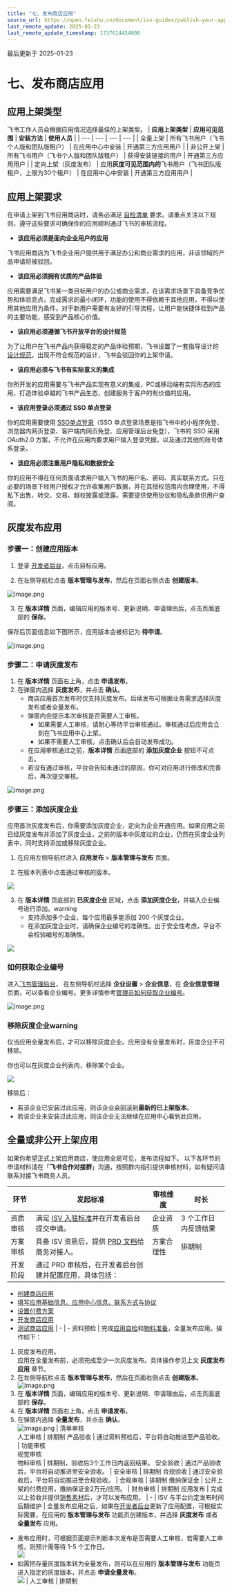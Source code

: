 ```yaml
---
title: "七、发布商店应用"
source_url: https://open.feishu.cn/document/isv-guides/publish-your-app/step7-publish-the-store-application
last_remote_update: 2025-01-23
last_remote_update_timestamp: 1737614454000
---
```

最后更新于 2025-01-23

# 七、发布商店应用

## 应用上架类型

飞书工作人员会根据应用情况选择最佳的上架类型。
| **应用上架类型** | **应用可见范围** | **安装方法** | **使用人员** |
| --- | --- | --- | --- |
| 全量上架 | 所有飞书用户（飞书个人版和团队版租户） | 在应用中心中安装 | 开通第三方应用用户 |
| 非公开上架 | 所有飞书用户（飞书个人版和团队版租户） | 获得安装链接的用户 | 开通第三方应用用户 |
| 定向上架（灰度发布） | 应用**灰度可见范围内的**飞书用户（飞书团队版租户，上限为30个租户） | 在应用中心中安装 | 开通第三方应用用户 |

## 应用上架要求

在申请上架到飞书应用商店时，请务必满足 [自检清单](https://feishu.feishu.cn/docx/REMkdjUefoRtkvxeRZ1cfAXcnKh) 要求。请重点关注以下规则，遵守这些要求可确保你的应用顺利通过飞书的审核流程。

- **该应用必须是面向企业用户的应用**

飞书应用商店为飞书企业用户提供用于满足办公和商业需求的应用，非该领域的产品申请将被驳回。
- **该应用必须拥有优质的产品体验**

应用需要满足飞书某一类目标用户的办公或商业需求，在该需求场景下具备竞争优势和体验亮点，完成需求的最小闭环，功能的使用不得依赖于其他应用，不得以使用其他应用为条件。对于新用户需要有友好的引导流程，让用户能快捷体验到产品的主要功能，感受到产品核心价值。

- **该应用必须遵循飞书开放平台的设计规范**

为了让用户在飞书产品内获得稳定的产品体验预期，飞书设置了一套指导设计的 [设计规范](https://open.feishu.cn/document/uYjL24iN/uYTN04iN1QjL2UDN)，出现不符合规范的设计，飞书会驳回你的上架申请。

- **该应用必须与飞书有实际意义的集成**

你所开发的应用需要与飞书产品实现有意义的集成，PC或移动端有实际形态的应用，打造体验卓越的飞书产品生态，创建服务于客户的有价值的应用。

- **该应用登录必须通过 SSO 单点登录**

你的应用需要使用 [SSO单点登录](https://open.feishu.cn/document/uYjL24iN/ukTO4UjL5kDO14SO5gTN)（SSO 单点登录场景是指飞书中的小程序免登、浏览器内网页登录、客户端内网页免登、应用管理后台免登），飞书的 SSO 采用 OAuth2.0 方案，不允许在应用内要求用户输入登录凭据，以及通过其他的账号体系登录。

- **该应用必须注重用户隐私和数据安全**

你的应用不得在任何页面请求用户输入飞书的用户名、密码、真实联系方式。只在必要的场景下经用户授权才允许收集用户数据，并在其授权范围内合理使用，不得私下出售、转交、交易、越权披露或泄露。需要提供使用协议和隐私条款供用户查阅。

## 灰度发布应用

### 步骤一：创建应用版本

1. 登录 [开发者后台](https://open.feishu.cn/app)，点击目标应用。

2. 在左侧导航栏点击 **版本管理与发布**，然后在页面右侧点击 **创建版本**。

![image.png](https://sf3-cn.feishucdn.com/obj/open-platform-opendoc/289850f96283748601359c1a9dde12b2_19Ypcz2d9v.png?height=507&lazyload=true&maxWidth=600&width=1280)

3.  在 **版本详情** 页面，编辑应用的版本号、更新说明、申请理由后，点击页面底部的 **保存**。

保存后页面信息如下图所示，应用版本会被标记为 **待申请**。

![image.png](https://sf3-cn.feishucdn.com/obj/open-platform-opendoc/1377d3db0681672ec2a4ab1b7918fe90_BNDxY2JZWd.png?height=488&lazyload=true&maxWidth=600&width=2186)

### 步骤二：申请灰度发布

1. 在 **版本详情** 页面右上角，点击 **申请发布**。
2. 在弹窗内选择 **灰度发布**，并点击 **确认**。
    -   商店应用首次发布时仅支持灰度发布。后续发布可根据业务需求选择灰度发布或者全量发布。
    - 弹窗内会提示本次审核是否需要人工审核。
        - 如果需要人工审核，请耐心等待平台审核通过。审核通过后应用会立刻在飞书应用中心上架。
        - 如果不需要人工审核，点击确认后会自动发布成功。
    - 在应用审核通过之前，**版本详情** 页面底部的 **添加灰度企业** 按钮不可点击。
    - 若没有通过审核，平台会告知未通过的原因，你可对应用进行修改和完善后，再次提交审核。

![image.png](https://sf3-cn.feishucdn.com/obj/open-platform-opendoc/df16d5ad41d18f4246c19b9e25b0fd68_2aJqpexISn.png?height=509&lazyload=true&maxWidth=600&width=1280)

### 步骤三：添加灰度企业

应用首次灰度发布后，你需要添加灰度企业，定向为企业开通应用。如果应用之前已经灰度发布并添加了灰度企业，之前的版本中灰度过的企业，仍然在灰度企业列表中，同时支持添加或移除灰度企业。

1. 在应用左侧导航栏进入 **应用发布** > **版本管理与发布** 页面。

2. 在版本列表中点击通过审核的版本。

![](https://sf3-cn.feishucdn.com/obj/open-platform-opendoc/6d101d4c85e8d2b8cb78bb0ee327aa64_2Mj81gRxCx.png?height=830&lazyload=true&maxWidth=600&width=2882)

3. 在 **版本详情** 页底部的 **已灰度企业** 区域，点击 **添加灰度企业**，并输入企业编号进行添加。warning
    - 支持添加多个企业，每个应用最多能添加 200 个灰度企业。
    - 在添加灰度企业时，请确保企业编号的准确性。出于安全性考虑，平台不会校验编号的准确性。

![](https://sf3-cn.feishucdn.com/obj/open-platform-opendoc/373d4862bee1eadc514a0ee3e70b49fd_pet1lmaZFs.png?height=868&lazyload=true&maxWidth=600&width=2248)

### 如何获取企业编号

进入[飞书管理后台](https://www.feishu.cn/admin)， 在左侧导航栏选择 **企业设置** > **企业信息**，在 **企业信息管理** 页面，可以查看企业编号。更多详情参考[管理员如何获取企业编号](https://www.feishu.cn/hc/zh-CN/articles/360043186073-%E7%AE%A1%E7%90%86%E5%91%98%E5%A6%82%E4%BD%95%E8%8E%B7%E5%8F%96%E4%BC%81%E4%B8%9A%E7%BC%96%E5%8F%B7)。

![image.png](https://sf3-cn.feishucdn.com/obj/open-platform-opendoc/3a6153fd1eb4168bbeac1ceb3063ba09_LPS0li0xX6.png?height=484&lazyload=true&maxWidth=600&width=1122)

### 移除灰度企业warning
仅当应用全量发布后，才可以移除灰度企业。应用没有全量发布时，灰度企业不可移除。

你也可以在灰度企业列表内，移除某个企业。

![](https://sf3-cn.feishucdn.com/obj/open-platform-opendoc/f319724ca5b308afe666c3707e88dd3d_LHHkbIu5hv.png?height=358&lazyload=true&maxWidth=600&width=2154)

移除后：

- 若该企业已安装过此应用，则该企业会回滚到**最新的已上架版本**。
- 若该企业未安装过此应用，则该企业无法继续在应用中心看到此应用。

## 全量或非公开上架应用

如果你希望正式上架应用商店，使应用全局可见，发布流程如下。
以下各环节的申请材料请在「**飞书合作对接群**」沟通，按照群内指引提供审核材料，如有疑问请联系对接飞书商务人员。

环节 | 发起标准 | 审核维度 | 时长
--- | --- | --- | ---
资质审核 | 满足 [ISV 入驻标准](https://open.feishu.cn/document/uMzNwEjLzcDMx4yM3ATM/uUzNwEjL1cDMx4SN3ATM)并在开发者后台提交申请。 | 企业资质 | 3 个工作日内反馈结果
方案审核 | 具备 ISV 资质后，提供 [PRD 文档](https://feishu.feishu.cn/docx/RsT2dPtOmovDorxD9q4czZj0nLg)给商务对接人。 | 方案合理性 | 排期制
开发阶段 | 通过 PRD 审核后，在开发者后台创建并配置应用，具体包括：  
- [创建商店应用](https://open.feishu.cn/document/uMzNwEjLzcDMx4yM3ATM/ucjN2YjL3YjN24yN2YjN/step1-create-a-store-application)  
- [填写应用基础信息、应用中心信息、联系方式与协议](https://open.feishu.cn/document/uMzNwEjLzcDMx4yM3ATM/ucjN3QjL3YzN04yN2cDN)  
- [设置付费方案](https://open.feishu.cn/document/uMzNwEjLzcDMx4yM3ATM/ucDN3QjL3QzN04yN0cDN)  
- [开发商店应用](https://open.feishu.cn/document/uMzNwEjLzcDMx4yM3ATM/uYzNwEjL2cDMx4iN3ATM)  
- [测试商店应用](https://open.feishu.cn/document/uMzNwEjLzcDMx4yM3ATM/uUjMyUjL1IjM14SNyITN) | \- | \-
资料预检 | 完成[应用自检](https://feishu.feishu.cn/docx/REMkdjUefoRtkvxeRZ1cfAXcnKh?from=from_copylink)和[物料准备](https://feishu.feishu.cn/docx/RQdsd8MMBoRU3ZxPWBgcfov4nTh)，全量发布应用。操作如下：  
1. 灰度发布应用。  
	应用在全量发布前，必须完成至少一次灰度发布。具体操作参见上文 **灰度发布应用** 章节。  
2. 在左侧导航栏点击 **版本管理与发布**，然后在页面右侧点击 **创建版本**。  
     ![image.png](https://sf3-cn.feishucdn.com/obj/open-platform-opendoc/74cc46d0d199821ef1005d0e1bf9d219_lyWOsrJ4WS.png?height=336&lazyload=true&width=1280)  
3. 在 **版本详情** 页面，编辑应用的版本号、更新说明、申请理由后，点击页面底部的 **保存**。  
3. 在 **版本详情** 页面右上角，点击 **申请发布**。  
3. 在弹窗内选择 **全量发布**，并点击 **确认**。  
     ![image.png](https://sf3-cn.feishucdn.com/obj/open-platform-opendoc/f2d50cf0e60ca914589cea2d837f6507_Aaeh2EHRcv.png?height=485&lazyload=true&width=1280) | 清单审核  
人工审核 | 排期制
产品验收 | 通过资料预检后，平台将自动推进至产品验收。 | 功能审核   
 视觉审核   
 物料审核 | 排期制，验收后3个工作日内返回结果。
安全验收 | 通过产品验收后，平台将自动推进至安全验收。 | 安全审核 | 排期制
合规验收 | 通过安全验收后，平台将自动推进至合规验收。 | 合规审核 | 排期制
缴纳保证金 | 公开上架的付费应用，缴纳保证金2万元/应用。 | 财务审核 | 排期制
应用发布 | 完成以上验收并提供[销售素材](https://feishu.feishu.cn/docx/AtigdHUGhonUyYxag9Pc1Jg9n1b)后，才可以发布应用。 | \- | ISV 与平台约定发布时间
后期维护 | 全量发布应用之后，如果在[开发者后台](https://open.feishu.cn/app)更新了应用配置，可根据实际需要，在应用的 **版本管理与发布** 功能页创建版本，并选择 **灰度发布** 或者 **全量发布** 应用。  
- 发布应用时，可根据页面提示判断本次发布是否需要人工审核，若需要人工审核，则预计需等待 1-5 个工作日。  
    ![](https://sf3-cn.feishucdn.com/obj/open-platform-opendoc/ff3bd266472117681038639ffef68e1c_W9bF0nV8iJ.png?height=820&lazyload=true&width=2236)  
- 如需把存量灰度版本转为全量发布，则可以在应用的 **版本管理与发布** 功能页进入指定的灰度版本，并点击 **申请全量发布**。  
    ![](https://sf3-cn.feishucdn.com/obj/open-platform-opendoc/03c964d48c3ae0dd64588fefe43bd25e_wfc5PkLYoV.png?height=754&lazyload=true&width=2882) | 人工审核 | 排期制
